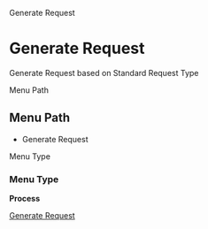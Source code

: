 
Generate Request
# Generate Request


Generate Request based on Standard Request Type

Menu Path
## Menu Path



- Generate Request

Menu Type
### Menu Type

**Process**


[Generate Request](../../functional-guide/process/process-r_generate-request.md)